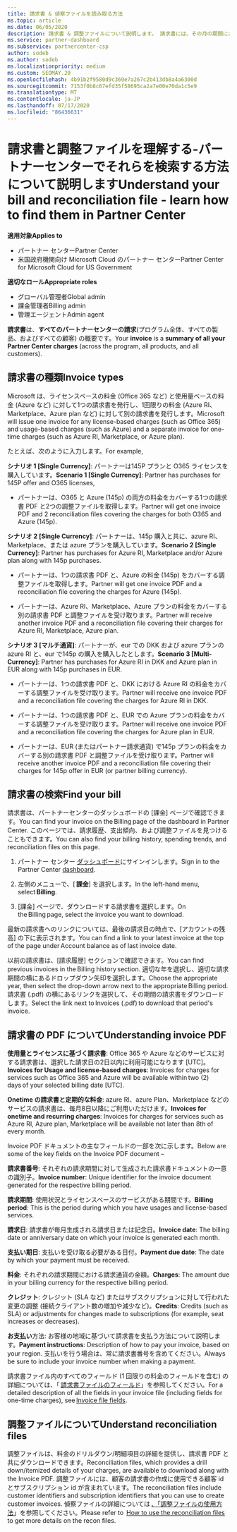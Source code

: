 ```yaml
---
title: 請求書 & 偵察ファイルを読み取る方法
ms.topic: article
ms.date: 06/05/2020
description: 請求書 & 調整ファイルについて説明します。 請求書には、その月の期間におけるプログラム、製品、および顧客に対するパートナーセンターの料金が表示されます。
ms.service: partner-dashboard
ms.subservice: partnercenter-csp
author: sodeb
ms.author: sodeb
ms.localizationpriority: medium
ms.custom: SEOMAY.20
ms.openlocfilehash: 4b91b2f9580d9c369e7a267c2b413db8a4a6300d
ms.sourcegitcommit: 7153f0b8c67efd35f58695ca2a7e00e70da1c5e9
ms.translationtype: MT
ms.contentlocale: ja-JP
ms.lasthandoff: 07/17/2020
ms.locfileid: "86436631"
---
```

# <a name="understand-your-bill-and-reconciliation-file---learn-how-to-find-them-in-partner-center"></a><span data-ttu-id="2ab16-104">請求書と調整ファイルを理解する-パートナーセンターでそれらを検索する方法について説明します</span><span class="sxs-lookup"><span data-stu-id="2ab16-104">Understand your bill and reconciliation file - learn how to find them in Partner Center</span></span>

<span data-ttu-id="2ab16-105">**適用対象**</span><span class="sxs-lookup"><span data-stu-id="2ab16-105">**Applies to**</span></span>

- <span data-ttu-id="2ab16-106">パートナー センター</span><span class="sxs-lookup"><span data-stu-id="2ab16-106">Partner Center</span></span>
- <span data-ttu-id="2ab16-107">米国政府機関向け Microsoft Cloud のパートナー センター</span><span class="sxs-lookup"><span data-stu-id="2ab16-107">Partner Center for Microsoft Cloud for US Government</span></span>

<span data-ttu-id="2ab16-108">**適切なロール**</span><span class="sxs-lookup"><span data-stu-id="2ab16-108">**Appropriate roles**</span></span>

- <span data-ttu-id="2ab16-109">グローバル管理者</span><span class="sxs-lookup"><span data-stu-id="2ab16-109">Global admin</span></span>
- <span data-ttu-id="2ab16-110">課金管理者</span><span class="sxs-lookup"><span data-stu-id="2ab16-110">Billing admin</span></span>
- <span data-ttu-id="2ab16-111">管理エージェント</span><span class="sxs-lookup"><span data-stu-id="2ab16-111">Admin agent</span></span>


<span data-ttu-id="2ab16-112">**請求書**は、**すべてのパートナーセンターの請求**(プログラム全体、すべての製品、およびすべての顧客) の概要です。</span><span class="sxs-lookup"><span data-stu-id="2ab16-112">Your **invoice** is a **summary of all your Partner Center charges** (across the program, all products, and all customers).</span></span> 

## <a name="invoice-types"></a><span data-ttu-id="2ab16-113">請求書の種類</span><span class="sxs-lookup"><span data-stu-id="2ab16-113">Invoice types</span></span>

<span data-ttu-id="2ab16-114">Microsoft は、ライセンスベースの料金 (Office 365 など) と使用量ベースの料金 (Azure など) に対して1つの請求書を発行し、1回限りの料金 (Azure RI、Marketplace、Azure plan など) に対して別の請求書を発行します。</span><span class="sxs-lookup"><span data-stu-id="2ab16-114">Microsoft will issue one invoice for any license-based charges (such as Office 365) and usage-based charges (such as Azure) and a separate invoice for one-time charges (such as Azure RI, Marketplace, or Azure plan).</span></span>

<span data-ttu-id="2ab16-115">たとえば、次のように入力します。</span><span class="sxs-lookup"><span data-stu-id="2ab16-115">For example,</span></span>  

<span data-ttu-id="2ab16-116">**シナリオ 1 [Single Currency]**: パートナーは145P プランと O365 ライセンスを購入しています。</span><span class="sxs-lookup"><span data-stu-id="2ab16-116">**Scenario 1 [Single Currency]**: Partner has purchases for 145P offer and O365 licenses,</span></span>  

- <span data-ttu-id="2ab16-117">パートナーは、O365 と Azure (145p) の両方の料金をカバーする1つの請求書 PDF と2つの調整ファイルを取得します。</span><span class="sxs-lookup"><span data-stu-id="2ab16-117">Partner will get one invoice PDF and 2 reconciliation files covering the charges for both O365 and Azure (145p).</span></span>  

<span data-ttu-id="2ab16-118">**シナリオ 2 [Single Currency]**: パートナーは、145p 購入と共に、azure RI、Marketplace、または azure プランを購入しています。</span><span class="sxs-lookup"><span data-stu-id="2ab16-118">**Scenario 2 [Single Currency]**: Partner has purchases for Azure RI, Marketplace and/or Azure plan along with 145p purchases.</span></span>

- <span data-ttu-id="2ab16-119">パートナーは、1つの請求書 PDF と、Azure の料金 (145p) をカバーする調整ファイルを取得します。</span><span class="sxs-lookup"><span data-stu-id="2ab16-119">Partner will get one invoice PDF and a reconciliation file covering the charges for Azure (145p).</span></span> 

- <span data-ttu-id="2ab16-120">パートナーは、Azure RI、Marketplace、Azure プランの料金をカバーする別の請求書 PDF と調整ファイルを受け取ります。</span><span class="sxs-lookup"><span data-stu-id="2ab16-120">Partner will receive another invoice PDF and a reconciliation file covering their charges for Azure RI, Marketplace, Azure plan.</span></span> 

<span data-ttu-id="2ab16-121">**シナリオ 3 [マルチ通貨]**: パートナーが、eur での DKK および azure プランの azure RI と、eur で145p の購入を購入したとします。</span><span class="sxs-lookup"><span data-stu-id="2ab16-121">**Scenario 3 [Multi-Currency]**: Partner has purchases for Azure RI in DKK and Azure plan in EUR along with 145p purchases in EUR.</span></span>

- <span data-ttu-id="2ab16-122">パートナーは、1つの請求書 PDF と、DKK における Azure RI の料金をカバーする調整ファイルを受け取ります。</span><span class="sxs-lookup"><span data-stu-id="2ab16-122">Partner will receive one invoice PDF and a reconciliation file covering the charges for Azure RI in DKK.</span></span> 

- <span data-ttu-id="2ab16-123">パートナーは、1つの請求書 PDF と、EUR での Azure プランの料金をカバーする調整ファイルを受け取ります。</span><span class="sxs-lookup"><span data-stu-id="2ab16-123">Partner will receive one invoice PDF and a reconciliation file covering the charges for Azure plan in EUR.</span></span> 

- <span data-ttu-id="2ab16-124">パートナーは、EUR (またはパートナー請求通貨) で145p プランの料金をカバーする別の請求書 PDF と調整ファイルを受け取ります。</span><span class="sxs-lookup"><span data-stu-id="2ab16-124">Partner will receive another invoice PDF and a reconciliation file covering their charges for 145p offer in EUR (or partner billing currency).</span></span> 

## <a name="find-your-bill"></a><span data-ttu-id="2ab16-125">請求書の検索</span><span class="sxs-lookup"><span data-stu-id="2ab16-125">Find your bill</span></span> 

<span data-ttu-id="2ab16-126">請求書は、パートナーセンターのダッシュボードの [課金] ページで確認できます。</span><span class="sxs-lookup"><span data-stu-id="2ab16-126">You can find your invoice on the Billing page of the dashboard in Partner Center.</span></span> <span data-ttu-id="2ab16-127">このページでは、請求履歴、支出傾向、および調整ファイルを見つけることもできます。</span><span class="sxs-lookup"><span data-stu-id="2ab16-127">You can also find your billing history, spending trends, and reconciliation files on this page.</span></span> 

1. <span data-ttu-id="2ab16-128">パートナー センター [ダッシュボード](https://partner.microsoft.com/dashboard/home)にサインインします。</span><span class="sxs-lookup"><span data-stu-id="2ab16-128">Sign in to the Partner Center [dashboard](https://partner.microsoft.com/dashboard/home).</span></span> 

2. <span data-ttu-id="2ab16-129">左側のメニューで、[ **課金**] を選択します。</span><span class="sxs-lookup"><span data-stu-id="2ab16-129">In the left-hand menu, select **Billing**.</span></span> 

3. <span data-ttu-id="2ab16-130">[課金] ページで、ダウンロードする請求書を選択します。</span><span class="sxs-lookup"><span data-stu-id="2ab16-130">On the Billing page, select the invoice you want to download.</span></span> 

<span data-ttu-id="2ab16-131">最新の請求書へのリンクについては、最後の請求日の時点で、[アカウントの残高] の下に表示されます。</span><span class="sxs-lookup"><span data-stu-id="2ab16-131">You can find a link to your latest invoice at the top of the page under Account balance as of last invoice date.</span></span> 

<span data-ttu-id="2ab16-132">以前の請求書は、[請求履歴] セクションで確認できます。</span><span class="sxs-lookup"><span data-stu-id="2ab16-132">You can find previous invoices in the Billing history section.</span></span> <span data-ttu-id="2ab16-133">適切な年を選択し、適切な請求期間の横にあるドロップダウン矢印を選択します。</span><span class="sxs-lookup"><span data-stu-id="2ab16-133">Choose the appropriate year, then select the drop-down arrow next to the appropriate Billing period.</span></span> <span data-ttu-id="2ab16-134">請求書 (.pdf) の横にあるリンクを選択して、その期間の請求書をダウンロードします。</span><span class="sxs-lookup"><span data-stu-id="2ab16-134">Select the link next to Invoices (.pdf) to download that period's invoice.</span></span> 

## <a name="understanding-invoice-pdf"></a><span data-ttu-id="2ab16-135">請求書の PDF について</span><span class="sxs-lookup"><span data-stu-id="2ab16-135">Understanding invoice PDF</span></span> 

<span data-ttu-id="2ab16-136">**使用量とライセンスに基づく請求書**: Office 365 や Azure などのサービスに対する請求書は、選択した請求日の2日以内に利用可能になります [UTC]。</span><span class="sxs-lookup"><span data-stu-id="2ab16-136">**Invoices for Usage and license-based charges**: Invoices for charges for services such as Office 365 and Azure will be available within two (2) days of your selected billing date [UTC].</span></span>  

<span data-ttu-id="2ab16-137">**Onetime の請求書と定期的な料金**: azure RI、azure Plan、Marketplace などのサービスの請求書は、毎月8日以降にご利用いただけます。</span><span class="sxs-lookup"><span data-stu-id="2ab16-137">**Invoices for onetime and recurring charges**: Invoices for charges for services such as Azure RI, Azure plan, Marketplace will be available not later than 8th of every month.</span></span>  

<span data-ttu-id="2ab16-138">Invoice PDF ドキュメントの主なフィールドの一部を次に示します。</span><span class="sxs-lookup"><span data-stu-id="2ab16-138">Below are some of the key fields on the Invoice PDF document –</span></span>

<span data-ttu-id="2ab16-139">**請求書番号**: それぞれの請求期間に対して生成された請求書ドキュメントの一意の識別子。</span><span class="sxs-lookup"><span data-stu-id="2ab16-139">**Invoice number**: Unique identifier for the invoice document generated for the respective billing period.</span></span> 

<span data-ttu-id="2ab16-140">**請求期間**: 使用状況とライセンスベースのサービスがある期間です。</span><span class="sxs-lookup"><span data-stu-id="2ab16-140">**Billing period**: This is the period during which you have usages and license-based services.</span></span> 

<span data-ttu-id="2ab16-141">**請求日**: 請求書が毎月生成される請求日または記念日。</span><span class="sxs-lookup"><span data-stu-id="2ab16-141">**Invoice date**: The billing date or anniversary date on which your invoice is generated each month.</span></span> 

<span data-ttu-id="2ab16-142">**支払い期日**: 支払いを受け取る必要がある日付。</span><span class="sxs-lookup"><span data-stu-id="2ab16-142">**Payment due date**: The date by which your payment must be received.</span></span> 

<span data-ttu-id="2ab16-143">**料金**: それぞれの請求期間における請求通貨の金額。</span><span class="sxs-lookup"><span data-stu-id="2ab16-143">**Charges**: The amount due in your billing currency for the respective billing period.</span></span> 

<span data-ttu-id="2ab16-144">**クレジット**: クレジット (SLA など) またはサブスクリプションに対して行われた変更の調整 (接続クライアント数の増加や減少など)。</span><span class="sxs-lookup"><span data-stu-id="2ab16-144">**Credits**: Credits (such as SLA) or adjustments for changes made to subscriptions (for example, seat increases or decreases).</span></span> 

<span data-ttu-id="2ab16-145">**お支払い**方法: お客様の地域に基づいて請求書を支払う方法について説明します。</span><span class="sxs-lookup"><span data-stu-id="2ab16-145">**Payment instructions**: Description of how to pay your invoice, based on your region.</span></span> <span data-ttu-id="2ab16-146">支払いを行う場合は、常に請求書番号を含めてください。</span><span class="sxs-lookup"><span data-stu-id="2ab16-146">Always be sure to include your invoice number when making a payment.</span></span> 

<span data-ttu-id="2ab16-147">請求書ファイル内のすべてのフィールド (1 回限りの料金のフィールドを含む) の詳細については、「 [請求書ファイルのフィールド](invoice-file.md)」を参照してください。</span><span class="sxs-lookup"><span data-stu-id="2ab16-147">For a detailed description of all the fields in your invoice file (including fields for one-time charges), see [Invoice file fields](invoice-file.md).</span></span> 

## <a name="understand-reconciliation-files"></a><span data-ttu-id="2ab16-148">調整ファイルについて</span><span class="sxs-lookup"><span data-stu-id="2ab16-148">Understand reconciliation files</span></span>

 <span data-ttu-id="2ab16-149">調整ファイルは、料金のドリルダウン/明細項目の詳細を提供し、請求書 PDF と共にダウンロードできます。</span><span class="sxs-lookup"><span data-stu-id="2ab16-149">Reconciliation files, which provides a drill down/itemized details of your charges, are available to download along with the Invoice PDF.</span></span> <span data-ttu-id="2ab16-150">調整ファイルには、顧客の請求書の作成に使用できる顧客 id とサブスクリプション id が含まれています。</span><span class="sxs-lookup"><span data-stu-id="2ab16-150">The reconciliation files include customer identifiers and subscription identifiers that you can use to create customer invoices.</span></span> <span data-ttu-id="2ab16-151">偵察ファイルの詳細については [、「調整ファイルの使用方法](use-the-reconciliation-files.md)」を参照してください。</span><span class="sxs-lookup"><span data-stu-id="2ab16-151">Please refer to  [How to use the reconciliation files](use-the-reconciliation-files.md) to get more details on the recon files.</span></span> 
